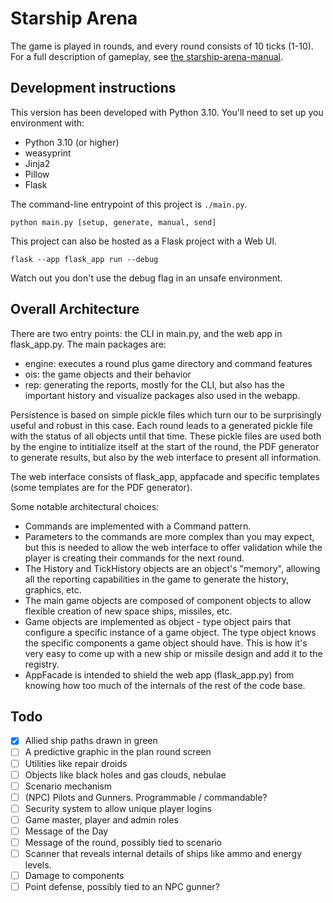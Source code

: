 # Starship Arena

The game is played in rounds, and every round consists of 10 ticks (1-10).
For a full description of gameplay, see [the starship-arena-manual](./starship-arena-manual.pdf).

## Development instructions

This version has been developed with Python 3.10. You'll need to set up you environment with:

- Python 3.10 (or higher)
- weasyprint
- Jinja2
- Pillow
- Flask

The command-line entrypoint of this project is `./main.py`.

`python main.py [setup, generate, manual, send]`

This project can also be hosted as a Flask project with a Web UI.

`flask --app flask_app run --debug`

Watch out you don't use the debug flag in an unsafe environment.

## Overall Architecture

There are two entry points: the CLI in main.py, and the web app in flask_app.py.
The main packages are:

- engine: executes a round plus game directory and command features
- ois: the game objects and their behavior
- rep: generating the reports, mostly for the CLI, but also has the 
important history and visualize packages also used in the webapp.

Persistence is based on simple pickle files which turn our to be surprisingly useful
and robust in this case. Each round leads to a generated pickle file with the status of
all objects until that time. These pickle files are used both by the engine to intitialize
itself at the start of the round, the PDF generator to generate results, but also by the 
web interface to present all information.

The web interface consists of flask_app, appfacade and specific templates (some templates
are for the PDF generator).

Some notable architectural choices:
- Commands are implemented with a Command pattern.
- Parameters to the commands are more complex than you may expect, but this is needed
to allow the web interface to offer validation while the player is creating their commands
for the next round.
- The History and TickHistory objects are an object's "memory", allowing all the reporting
capabilities in the game to generate the history, graphics, etc.
- The main game objects are composed of component objects to allow flexible creation of new
space ships, missiles, etc.
- Game objects are implemented as object - type object pairs that configure a specific instance
of a game object. The type object knows the specific components a game object should have. This
is how it's very easy to come up with a new ship or missile design and add it to the registry.
- AppFacade is intended to shield the web app (flask_app.py) from knowing how too much of the
internals of the rest of the code base.

## Todo

- [x] Allied ship paths drawn in green 
- [ ] A predictive graphic in the plan round screen
- [ ] Utilities like repair droids
- [ ] Objects like black holes and gas clouds, nebulae
- [ ] Scenario mechanism
- [ ] (NPC) Pilots and Gunners. Programmable / commandable?
- [ ] Security system to allow unique player logins
- [ ] Game master, player and admin roles
- [ ] Message of the Day
- [ ] Message of the round, possibly tied to scenario
- [ ] Scanner that reveals internal details of ships like ammo and energy levels.
- [ ] Damage to components
- [ ] Point defense, possibly tied to an NPC gunner?